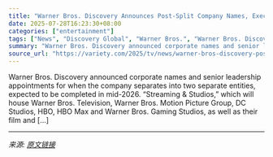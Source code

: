 ```yaml
---
title: "Warner Bros. Discovery Announces Post-Split Company Names, Executive Leadership Teams"
date: 2025-07-28T16:23:30+08:00
categories: ["entertainment"]
tags: ["News", "Discovery Global", "Warner Bros.", "Warner Bros. Discovery"]
summary: "Warner Bros. Discovery announced corporate names and senior leadership appointments for when the company separates into two separate entities, expected to be completed in mid-2026. “Streaming &#38; St"
source_url: "https://variety.com/2025/tv/news/warner-bros-discovery-post-separation-company-names-executive-leadership-teams-1236472168/"
---
```


Warner Bros. Discovery announced corporate names and senior leadership appointments for when the company separates into two separate entities, expected to be completed in mid-2026. “Streaming &#38; Studios,” which will house Warner Bros. Television, Warner Bros. Motion Picture Group, DC Studios, HBO, HBO Max and Warner Bros. Gaming Studios, as well as their film and [&#8230;]

---

*来源: [原文链接](https://variety.com/2025/tv/news/warner-bros-discovery-post-separation-company-names-executive-leadership-teams-1236472168/)*
